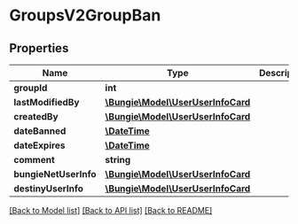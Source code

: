 # GroupsV2GroupBan

## Properties
Name | Type | Description | Notes
------------ | ------------- | ------------- | -------------
**groupId** | **int** |  | [optional] 
**lastModifiedBy** | [**\Bungie\Model\UserUserInfoCard**](UserUserInfoCard.md) |  | [optional] 
**createdBy** | [**\Bungie\Model\UserUserInfoCard**](UserUserInfoCard.md) |  | [optional] 
**dateBanned** | [**\DateTime**](\DateTime.md) |  | [optional] 
**dateExpires** | [**\DateTime**](\DateTime.md) |  | [optional] 
**comment** | **string** |  | [optional] 
**bungieNetUserInfo** | [**\Bungie\Model\UserUserInfoCard**](UserUserInfoCard.md) |  | [optional] 
**destinyUserInfo** | [**\Bungie\Model\UserUserInfoCard**](UserUserInfoCard.md) |  | [optional] 

[[Back to Model list]](../README.md#documentation-for-models) [[Back to API list]](../README.md#documentation-for-api-endpoints) [[Back to README]](../README.md)


